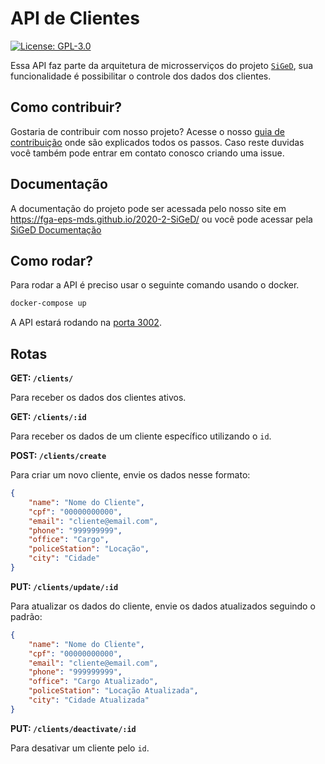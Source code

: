 # API de Clientes
[![License: GPL-3.0](https://img.shields.io/badge/License-GPL3-blue.svg)](https://opensource.org/licenses/gpl-3.0.html)

Essa API faz parte da arquitetura de microsserviços do projeto [`SiGeD`](https://github.com/fga-eps-mds/2020-2-SiGeD), sua funcionalidade é possibilitar o controle dos dados dos clientes. 

## Como contribuir?

Gostaria de contribuir com nosso projeto? Acesse o nosso [guia de contribuição](https://fga-eps-mds.github.io/2020-2-SiGeD/CONTRIBUTING/) onde são explicados todos os passos.
Caso reste duvidas você também pode entrar em contato conosco criando uma issue.

## Documentação

A documentação do projeto pode ser acessada pelo nosso site em https://fga-eps-mds.github.io/2020-2-SiGeD/ ou você pode acessar pela [SiGeD Documentação](https://fga-eps-mds.github.io/2020-2-SiGeD/home/)

## Como rodar?

Para rodar a API é preciso usar o seguinte comando usando o docker.

```bash
docker-compose up
```
A API estará rodando na [porta 3002](http://localhost:3002).

## Rotas

**GET: `/clients/`**

Para receber os dados dos clientes ativos.

**GET: `/clients/:id`**

Para receber os dados de um cliente específico utilizando o `id`.

**POST: `/clients/create`**

Para criar um novo cliente, envie os dados nesse formato:

```json
{
    "name": "Nome do Cliente",
    "cpf": "00000000000",
    "email": "cliente@email.com",
    "phone": "999999999",
    "office": "Cargo",
    "policeStation": "Locação",
    "city": "Cidade"
}
```

**PUT: `/clients/update/:id`**

Para atualizar os dados do cliente, envie os dados atualizados seguindo o padrão:

```json
{
    "name": "Nome do Cliente",
    "cpf": "00000000000",
    "email": "cliente@email.com",
    "phone": "999999999",
    "office": "Cargo Atualizado",
    "policeStation": "Locação Atualizada",
    "city": "Cidade Atualizada"
}
```

**PUT: `/clients/deactivate/:id`**

Para desativar um cliente pelo `id`.


